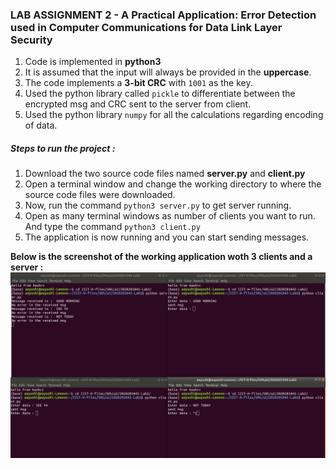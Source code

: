 ### LAB ASSIGNMENT 2 - A Practical Application: Error Detection used in Computer Communications for Data Link Layer Security

1. Code is implemented in **python3** 
2. It is assumed that the input will always be provided in the **uppercase**.
3. The code implements a **3-bit CRC** with `1001` as the key.
4. Used the python library called `pickle` to differentiate between the encrypted msg and CRC sent to the server from client.
5. Used the python library `numpy` for all the calculations regarding encoding of data.

##### Steps to run the project :
1. Download the two source code files named **server.py** and **client.py**
1. Open a terminal window and change the working directory to where the source code files were downloaded.
2. Now, run the command `python3 server.py` to get server running.
3. Open as many terminal windows as number of clients you want to run. And type the command `python3 client.py` 
4. The application is now running and you can start sending messages.


**Below is the screenshot of the working application woth 3 clients and a server :**
![screenshot of the application](https://github.com/aayushinigam/Security-in-Data-Link-Layer/blob/master/ss.png)


